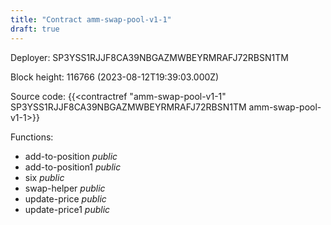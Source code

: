 ```yaml
---
title: "Contract amm-swap-pool-v1-1"
draft: true
---
```

Deployer: SP3YSS1RJJF8CA39NBGAZMWBEYRMRAFJ72RBSN1TM


 



Block height: 116766 (2023-08-12T19:39:03.000Z)

Source code: {{<contractref "amm-swap-pool-v1-1" SP3YSS1RJJF8CA39NBGAZMWBEYRMRAFJ72RBSN1TM amm-swap-pool-v1-1>}}

Functions:

* add-to-position _public_
* add-to-position1 _public_
* six _public_
* swap-helper _public_
* update-price _public_
* update-price1 _public_
